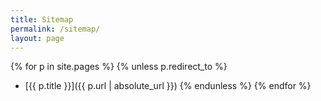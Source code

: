 ```yaml
---
title: Sitemap
permalink: /sitemap/
layout: page
---
```


<!-- TODO: figure out why static files appear in this list.
MDG. -->

{% for p in site.pages %}
  {% unless p.redirect_to %}
* [{{ p.title }}]({{ p.url | absolute_url }})
  {% endunless %}
{% endfor %}
